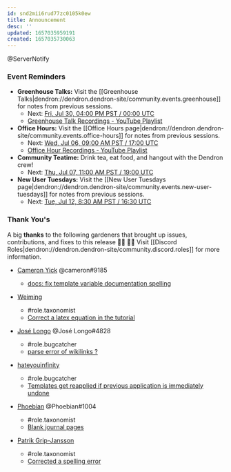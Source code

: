 ```yaml
---
id: snd2mii6rud77zc0105k0ew
title: Announcement
desc: ''
updated: 1657035959191
created: 1657035730063
---
```

@ServerNotify

### Event Reminders

- **Greenhouse Talks:** Visit the [[Greenhouse Talks|dendron://dendron.dendron-site/community.events.greenhouse]] for notes from previous sessions.
    - Next: [Fri, Jul 30, 04:00 PM PST / 00:00 UTC](https://link.dendron.so/luma)
    - [Greenhouse Talk Recordings - YouTube Playlist](https://link.dendron.so/greenhouse)
- **Office Hours:** Visit the [[Office Hours page|dendron://dendron.dendron-site/community.events.office-hours]] for notes from previous sessions.
    - Next: [Wed, Jul 06, 09:00 AM PST / 17:00 UTC](https://link.dendron.so/luma)
    - [Office Hour Recordings - YouTube Playlist](https://link.dendron.so/6yPa)
- **Community Teatime:** Drink tea, eat food, and hangout with the Dendron crew!
    - Next: [Thu, Jul 07, 11:00 AM PST / 19:00 UTC](https://link.dendron.so/luma)
- **New User Tuesdays:** Visit the [[New User Tuesdays page|dendron://dendron.dendron-site/community.events.new-user-tuesdays]] for notes from previous sessions.
    - Next: [Tue, Jul 12, 8:30 AM PST / 16:30 UTC](https://link.dendron.so/luma)

### Thank You's

A big **thanks** to the following gardeners that brought up issues, contributions, and fixes to this release :man_farmer: :woman_farmer: 
Visit [[Discord Roles|dendron://dendron.dendron-site/community.discord.roles]] for more information.

- [Cameron Yick](https://github.com/hydrosquall) @cameron#9185
    - [docs: fix template variable documentation spelling](https://github.com/dendronhq/dendron-site/pull/574)

- [Weiming](https://github.com/woodwm)
    - #role.taxonomist
    - [Correct a latex equation in the tutorial](https://github.com/dendronhq/dendron/pull/3182)

- [José Longo](https://github.com/jlongo) @José Longo#4828
    - #role.bugcatcher
    - [parse error of wikilinks ?](https://github.com/dendronhq/dendron/issues/3179)
    
- [hateyouinfinity](https://github.com/hateyouinfinity)
    - #role.bugcatcher
    - [Templates get reapplied if previous application is immediately undone](https://github.com/dendronhq/dendron/issues/3185)

- [Phoebian](https://github.com/Phoebian) @Phoebian#1004
    - #role.taxonomist
    - [Blank journal pages](https://github.com/dendronhq/dendron-site/pull/571)

- [Patrik Grip-Jansson](https://github.com/kap42)
    - #role.taxonomist
    - [Corrected a spelling error](https://github.com/dendronhq/dendron-site/pull/562)
